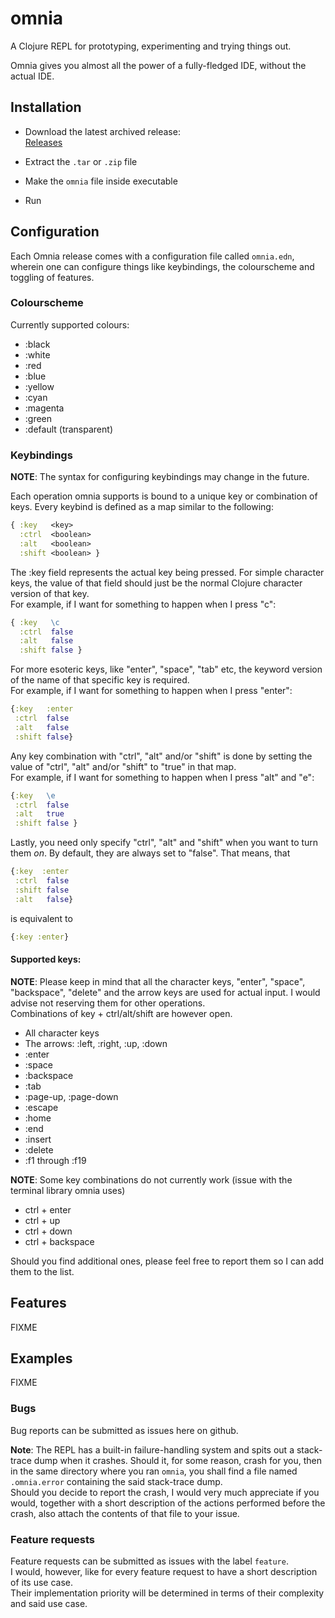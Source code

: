 # omnia

A Clojure REPL for prototyping, experimenting and trying things
out. <br />

Omnia gives you almost all the power of a fully-fledged IDE, without
the actual IDE. 

## Installation
* Download the latest archived release: <br />
[Releases](https://github.com/AvramRobert/omnia/releases)

* Extract the `.tar` or `.zip` file

* Make the `omnia` file inside executable

* Run

## Configuration

Each Omnia release comes with a configuration file called `omnia.edn`, wherein
one can configure things like keybindings, the colourscheme and toggling of features. 

### Colourscheme

Currently supported colours: 
 * :black
 * :white
 * :red 
 * :blue
 * :yellow
 * :cyan 
 * :magenta
 * :green
 * :default (transparent)

### Keybindings

**NOTE**: The syntax for configuring keybindings may change in the future.

Each operation omnia supports is bound to a unique key or combination of keys. 
Every keybind is defined as a map similar to the following: <br />

```clojure
{ :key   <key> 
  :ctrl  <boolean> 
  :alt   <boolean> 
  :shift <boolean> }
```

The :key field represents the actual key being pressed. For simple character keys, 
the value of that field should just be the normal Clojure character version of that key. <br />
For example, if I want for something to happen when I press "c": <br />

```clojure
{ :key   \c 
  :ctrl  false 
  :alt   false 
  :shift false }
```

For more esoteric keys, like "enter", "space", "tab" etc, the keyword version of the name of that specific 
key is required. <br />
For example, if I want for something to happen when I press "enter": <br />

```clojure
{:key   :enter 
 :ctrl  false 
 :alt   false 
 :shift false}
```

Any key combination with "ctrl", "alt" and/or "shift" is done by setting the value of "ctrl", "alt" and/or "shift"
to "true" in that map. <br />
For example, if I want for something to happen when I press "alt" and "e": <br /> 

```clojure
{:key   \e 
 :ctrl  false 
 :alt   true 
 :shift false }
```

Lastly, you need only specify "ctrl", "alt" and "shift" when you want to turn them *on*.
By default, they are always set to "false". That means, that <br />

```clojure
{:key  :enter 
 :ctrl  false 
 :shift false 
 :alt   false}
```
is equivalent to
```clojure
{:key :enter}
```

#### Supported keys:
**NOTE**: Please keep in mind that all the character keys, "enter", "space", "backspace", "delete"
and the arrow keys are used for actual input. I would advise not reserving them for other operations. <br />
Combinations of key + ctrl/alt/shift are however open. 
 
 * All character keys
 * The arrows: :left, :right, :up, :down
 * :enter
 * :space
 * :backspace
 * :tab
 * :page-up, :page-down
 * :escape
 * :home
 * :end
 * :insert
 * :delete
 * :f1 through :f19

**NOTE**: Some key combinations do not currently work (issue with the terminal library omnia uses)
 * ctrl + enter
 * ctrl + up
 * ctrl + down
 * ctrl + backspace

Should you find additional ones, please feel free to report them so I can add them to the list.


## Features

FIXME

## Examples

FIXME 

### Bugs

Bug reports can be submitted as issues here on github.

**Note**: The REPL has a built-in failure-handling system and spits 
out a stack-trace dump when it crashes. 
Should it, for some reason, crash for you, then in the same directory
where you ran `omnia`, you shall find a file named
`.omnia.error` containing the said stack-trace dump. <br />
Should you decide to report the crash, I would very much appreciate if you would, 
together with a short description of the actions performed before the crash, also
attach the contents of that file to your issue.

### Feature requests
Feature requests can be submitted as issues with the label `feature`. <br />
I would, however, like for every feature request to have a short description of its use case. <br />
Their implementation priority will be determined in terms of their complexity and
said use case. 
